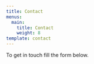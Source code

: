```yaml
---
title: Contact
menus:
  main:
    title: Contact
    weight: 8
template: contact
---
```

To get in touch fill the form below.
